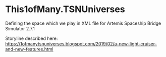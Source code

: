 # This1ofMany.TSNUniverses
Defining the space which we play in
XML file for Artemis Spaceship Bridge Simulator 2.7.1

Storyline described here:
https://1ofmanytsnuniverses.blogspot.com/2019/02/a-new-light-cruiser-and-new-features.html
